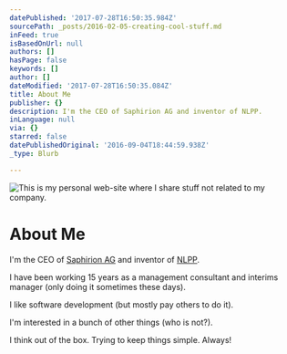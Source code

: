 ```yaml
---
datePublished: '2017-07-28T16:50:35.984Z'
sourcePath: _posts/2016-02-05-creating-cool-stuff.md
inFeed: true
isBasedOnUrl: null
authors: []
hasPage: false
keywords: []
author: []
dateModified: '2017-07-28T16:50:35.084Z'
title: About Me
publisher: {}
description: I'm the CEO of Saphirion AG and inventor of NLPP.
inLanguage: null
via: {}
starred: false
datePublishedOriginal: '2016-09-04T18:44:59.938Z'
_type: Blurb

---
```

![This is my personal web-site where I share stuff not related to my company.](https://s3-us-west-2.amazonaws.com/the-grid-img/p/7f325cfc8f1ec74ae99dbc0c81b648297e7c0f62.png)

# About Me

I'm the CEO of [Saphirion AG][0] and inventor of [NLPP][1].

I have been working 15 years as a management consultant and interims manager (only doing it sometimes these days).

I like software development (but mostly pay others to do it).

I'm interested in a bunch of other things (who is not?).

I think out of the box. Trying to keep things simple. Always!

[0]: http://www.saphirion.com/
[1]: http://www.nlpp.ch/
